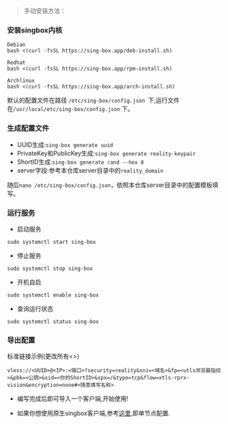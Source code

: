 > 手动安装方法：

### 安装singbox内核
```
Debian
bash <(curl -fsSL https://sing-box.app/deb-install.sh)

Redhat
bash <(curl -fsSL https://sing-box.app/rpm-install.sh)

Archlinux
bash <(curl -fsSL https://sing-box.app/arch-install.sh)
```
默认的配置文件在路径 ``/etc/sing-box/config.json ``下,运行文件在``/usr/local/etc/sing-box/config.json`` 下。

### 生成配置文件

- UUID生成:``sing-box generate uuid``
- PrivateKey和PublicKey生成:``sing-box generate reality-keypair``
- ShortID生成:``sing-box generate rand --hex 8``
- server字段:参考本仓库server目录中的``reality_domain``

随后``nano /etc/sing-box/config.json``，依照本仓库server目录中的配置模板填写。

### 运行服务

- 启动服务
```
sudo systemctl start sing-box
```
- 停止服务
```
sudo systemctl stop sing-box
```
- 开机自启
```
sudo systemctl enable sing-box
```
- 查询运行状态
```
sudo systemctl status sing-box
```

### 导出配置

标准链接示例(更改所有<>)

```
vless://<UUID>@<IP>:<端口>?security=reality&sni=<域名>&fp=<utls浏览器指纹>&pbk=<公钥>&sid=<你的ShortID>&spx=/&type=tcp&flow=xtls-rprx-vision&encryption=none#<随意填写名称>
```

- 编写完成后即可导入一个客户端,开始使用!

- 如果你想使用原生singbox客户端,参考[这里](singbox-example/client/example-node/single-node-core.yaml),即单节点配置.
